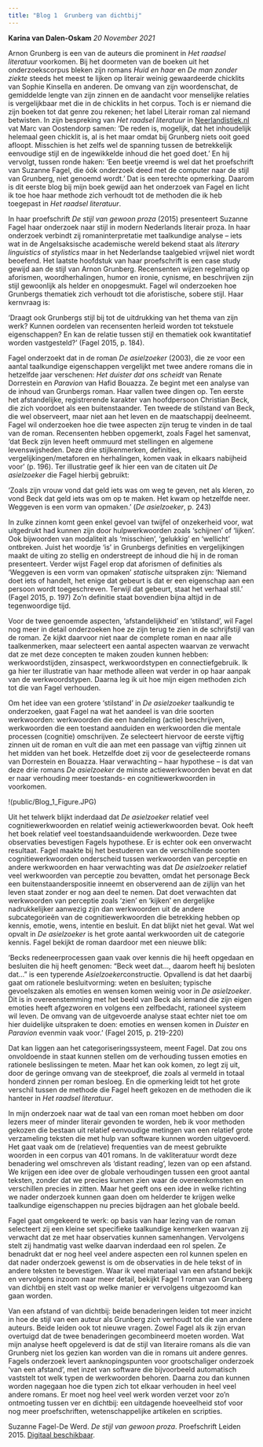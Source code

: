 ```yaml
---
title: "Blog 1  Grunberg van dichtbij"
---
```


**Karina van Dalen-Oskam** *20 November 2021*

Arnon Grunberg is een van de auteurs die prominent in *Het raadsel literatuur* voorkomen. Bij het doormeten van de boeken uit het onderzoekscorpus bleken zijn romans *Huid en haar* en *De man zonder ziekte* steeds het meest te lijken op literair weinig gewaardeerde chicklits van Sophie Kinsella en anderen. De omvang van zijn woordenschat, de gemiddelde lengte van zijn zinnen en de aandacht voor menselijke relaties is vergelijkbaar met die in de chicklits in het corpus. Toch is er niemand die zijn boeken tot dat genre zou rekenen; het label Literair roman zal niemand betwisten. In zijn bespreking van *Het raadsel literatuur* in [Neerlandistiek.nl](https://neerlandistiek.nl/2021/11/schrijft-arnon-grunberg-chicklit/) vat Marc van Oostendorp samen: ‘De reden is, mogelijk, dat het inhoudelijk helemaal geen chicklit is, al is het maar omdat bij Grunberg niets ooit goed afloopt. Misschien is het zelfs wel de spanning tussen de betrekkelijk eenvoudige stijl en de ingewikkelde inhoud die het goed doet.’ En hij vervolgt, tussen ronde haken: ‘Een beetje vreemd is wel dat het proefschrift van Suzanne Fagel, die óók onderzoek deed met de computer naar de stijl van Grunberg, niet genoemd wordt.’ Dat is een terechte opmerking. Daarom is dit eerste blog bij mijn boek gewijd aan het onderzoek van Fagel en licht ik toe hoe haar methode zich verhoudt tot de methoden die ik heb toegepast in *Het raadsel literatuur*.

In haar proefschrift *De stijl van gewoon proza* (2015) presenteert Suzanne Fagel haar onderzoek naar stijl in modern Nederlands literair proza. In haar onderzoek verbindt zij romaninterpretatie met taalkundige analyse – iets wat in de Angelsaksische academische wereld bekend staat als *literary linguistics* of *stylistics* maar in het Nederlandse taalgebied vrijwel niet wordt beoefend. Het laatste hoofdstuk van haar proefschrift is een case study gewijd aan de stijl van Arnon Grunberg. Recensenten wijzen regelmatig op aforismen, woordherhalingen, humor en ironie, cynisme, en beschrijven zijn stijl gewoonlijk als helder en onopgesmukt. Fagel wil onderzoeken hoe Grunbergs thematiek zich verhoudt tot die aforistische, sobere stijl. Haar kernvraag is:

‘Draagt ook Grunbergs stijl bij tot de uitdrukking van het thema van zijn werk? Kunnen oordelen van recensenten herleid worden tot tekstuele eigenschappen? En kan de relatie tussen stijl en thematiek ook kwantitatief worden vastgesteld?’ (Fagel 2015, p. 184).

Fagel onderzoekt dat in de roman *De asielzoeker* (2003), die ze voor een aantal taalkundige eigenschappen vergelijkt met twee andere romans die in hetzelfde jaar verschenen: *Het duister dat ons scheidt* van Renate Dorrestein en *Paravion* van Hafid Bouazza. Ze begint met een analyse van de inhoud van Grunbergs roman. Haar vallen twee dingen op. Ten eerste het afstandelijke, registrerende karakter van hoofdpersoon Christian Beck, die zich voordoet als een buitenstaander. Ten tweede de stilstand van Beck, die wel observeert, maar niet aan het leven en de maatschappij deelneemt. Fagel wil onderzoeken hoe die twee aspecten zijn terug te vinden in de taal van de roman. Recensenten hebben opgemerkt, zoals Fagel het samenvat, ‘dat Beck zijn leven heeft ommuurd met stellingen en algemene levenswijsheden. Deze drie stijlkenmerken, definities, vergelijkingen/metaforen en herhalingen, komen vaak in elkaars nabijheid voor’ (p. 196).  Ter illustratie geef ik hier een van de citaten uit *De asielzoeker* die Fagel hierbij gebruikt:

‘Zoals zijn vrouw vond dat geld iets was om weg te geven, net als kleren, zo vond Beck dat geld iets was om op te maken. Het kwam op hetzelfde neer. Weggeven is een vorm van opmaken.’ (*De asielzoeker*, p. 243)

In zulke zinnen komt geen enkel gevoel van twijfel of onzekerheid voor, wat uitgedrukt had kunnen zijn door hulpwerkwoorden zoals ‘schijnen’ of ‘lijken’. Ook bijwoorden van modaliteit als ‘misschien’, ‘gelukkig’ en ‘wellicht’ ontbreken. Juist het woordje ‘is’ in Grunbergs definities en vergelijkingen maakt de uiting zo stellig en onderstreept de inhoud die hij in de roman presenteert. Verder wijst Fagel erop dat aforismen of definities als ‘Weggeven is een vorm van opmaken’ *statische* uitspraken zijn: ‘Niemand doet iets of handelt, het enige dat gebeurt is dat er een eigenschap aan een persoon wordt toegeschreven. Terwijl dat gebeurt, staat het verhaal stil.’ (Fagel 2015, p. 197) Zo’n definitie staat bovendien bijna altijd in de tegenwoordige tijd.

Voor de twee genoemde aspecten, ‘afstandelijkheid’ en ‘stilstand’, wil Fagel nog meer in detail onderzoeken hoe ze zijn terug te zien in de schrijfstijl van de roman. Ze kijkt daarvoor niet naar de complete roman en naar alle taalkenmerken, maar selecteert een aantal aspecten waarvan ze verwacht dat ze met deze concepten te maken zouden kunnen hebben: werkwoordstijden, zinsaspect, werkwoordstypen en connectiefgebruik. Ik ga hier ter illustratie van haar methode alleen wat verder in op haar aanpak van de werkwoordstypen. Daarna leg ik uit hoe mijn eigen methoden zich tot die van Fagel verhouden.

Om het idee van een grotere ‘stilstand’ in *De asielzoeker* taalkundig te onderzoeken, gaat Fagel na wat het aandeel is van drie soorten werkwoorden: werkwoorden die een handeling (actie) beschrijven, werkwoorden die een toestand aanduiden en werkwoorden die mentale processen (cognitie) omschrijven. Ze selecteert hiervoor de eerste vijftig zinnen uit de roman en vult die aan met een passage van vijftig zinnen uit het midden van het boek. Hetzelfde doet zij voor de geselecteerde romans van Dorrestein en Bouazza. Haar verwachting – haar hypothese – is dat van deze drie romans *De asielzoeker* de minste actiewerkwoorden bevat en dat er naar verhouding meer toestands- en cognitiewerkwoorden in voorkomen.

!(public/Blog_1_Figure.JPG)

Uit het telwerk blijkt inderdaad dat *De asielzoeker* relatief veel cognitiewerkwoorden en relatief weinig actiewerkwoorden bevat. Ook heeft het boek relatief veel toestandsaanduidende werkwoorden. Deze twee observaties bevestigen Fagels hypothese. Er is echter ook een onverwacht resultaat. Fagel maakte bij het bestuderen van de verschillende soorten cognitiewerkwoorden onderscheid tussen werkwoorden van perceptie en andere werkwoorden en haar verwachting was dat *De asielzoeker*  relatief veel werkwoorden van perceptie zou bevatten, omdat het personage Beck een buitenstaanderspositie inneemt en observerend aan de zijlijn van het leven staat zonder er nog aan deel te nemen. Dat doet verwachten dat werkwoorden van perceptie zoals ‘zien’ en ‘kijken’ en dergelijke nadrukkelijker aanwezig zijn dan werkwoorden uit de andere subcategorieën van de cognitiewerkwoorden die betrekking hebben op kennis, emotie, wens, intentie en besluit. En dat blijkt niet het geval. Wat wel opvalt in *De asielzoeker* is het grote aantal werkwoorden uit de categorie kennis. Fagel bekijkt de roman daardoor met een nieuwe blik:

‘Becks redeneerprocessen gaan vaak over kennis die hij heeft opgedaan en besluiten die hij heeft genomen: “Beck weet dat..., daarom heeft hij besloten dat...” is een typerende *Asielzoeker*constructie. Opvallend is dat het daarbij gaat om rationele besluitvorming: weten en besluiten; typische gevoelszaken als emoties en wensen komen weinig voor in *De asielzoeker*. Dit is in overeenstemming met het beeld van Beck als iemand die zijn eigen emoties heeft afgezworen en volgens een zelfbedacht, rationeel systeem wil leven. De omvang van de uitgevoerde analyse staat echter niet toe om hier duidelijke uitspraken te doen: emoties en wensen komen in *Duister* en *Paravion* evenmin vaak voor.’ (Fagel 2015, p. 219-220)

Dat kan liggen aan het categoriseringssysteem, meent Fagel. Dat zou ons onvoldoende in staat kunnen stellen om de verhouding tussen emoties en rationele beslissingen te meten. Maar het kan ook komen, zo legt zij uit, door de geringe omvang van de steekproef, die zoals al vermeld in totaal honderd zinnen per roman besloeg. En die opmerking leidt tot het grote verschil tussen de methode die Fagel heeft gekozen  en de methoden die ik hanteer in *Het raadsel literatuur*.

In mijn onderzoek naar wat de taal van een roman moet hebben om door lezers meer of minder literair gevonden te worden, heb ik voor methoden gekozen die bestaan uit relatief eenvoudige metingen van een relatief grote verzameling teksten die met hulp van software kunnen worden uitgevoerd. Het gaat vaak om de (relatieve) frequenties van de meest gebruikte woorden in een corpus van 401 romans. In de vakliteratuur wordt deze benadering wel omschreven als ‘distant reading’, lezen van op een afstand. We krijgen een idee over de globale verhoudingen tussen een groot aantal teksten, zonder dat we precies kunnen zien waar de overeenkomsten en verschillen precies in zitten. Maar het geeft ons een idee in welke richting we nader onderzoek kunnen gaan doen om helderder te krijgen welke taalkundige eigenschappen nu precies bijdragen aan het globale beeld.

Fagel gaat omgekeerd te werk: op basis van haar lezing van de roman selecteert zij een kleine set specifieke taalkundige kenmerken waarvan zij verwacht dat ze met haar observaties kunnen samenhangen. Vervolgens stelt zij handmatig vast welke daarvan inderdaad een rol spelen. Ze benadrukt dat er nog heel veel andere aspecten een rol kunnen spelen en dat nader onderzoek gewenst is om de observaties in de hele tekst of in andere teksten te bevestigen. Waar ik veel materiaal van een afstand bekijk en vervolgens inzoom naar meer detail, bekijkt Fagel 1 roman van Grunberg van dichtbij en stelt vast op welke manier er vervolgens uitgezoomd kan gaan worden.

Van een afstand of van dichtbij: beide benaderingen leiden tot meer inzicht in hoe de stijl van een auteur als Grunberg zich verhoudt tot die van andere auteurs. Beide leiden ook tot nieuwe vragen. Zowel Fagel als ik zijn ervan overtuigd dat de twee benaderingen gecombineerd moeten worden. Wat mijn analyse heeft opgeleverd is dat de stijl van literaire romans als die van Grunberg niet los gezien kan worden van die in romans uit andere genres. Fagels onderzoek levert aanknopingspunten voor grootschaliger onderzoek ‘van een afstand’, met inzet van software die bijvoorbeeld automatisch vaststelt tot welk typen de werkwoorden behoren. Daarna zou dan kunnen worden nagegaan hoe die typen zich tot elkaar verhouden in heel veel andere romans. Er moet nog heel veel werk worden verzet voor zo’n ontmoeting tussen ver en dichtbij: een uitdagende hoeveelheid stof voor nog meer proefschriften, wetenschappelijke artikelen en scripties.

Suzanne Fagel-De Werd. *De stijl van gewoon proza*. Proefschrift Leiden 2015. [Digitaal beschikbaar](https://scholarlypublications.universiteitleiden.nl/handle/1887/31606).
